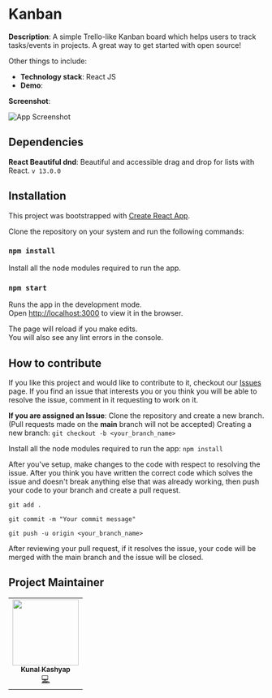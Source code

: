 # Kanban

**Description**:  A simple Trello-like Kanban board which helps users to track tasks/events in projects. A great way to get started with open source!

Other things to include:

  - **Technology stack**: React JS
  - **Demo**:


**Screenshot**:

![App Screenshot](https://i.ibb.co/7bwhccb/Screenshot-2021-01-26-at-5-52-23-PM.png)


## Dependencies

**React Beautiful dnd**: Beautiful and accessible drag and drop for lists with React. `v 13.0.0`

## Installation

This project was bootstrapped with [Create React App](https://github.com/facebook/create-react-app).

Clone the repository on your system and run the following  commands:

### `npm install`

Install all the node modules required to run the app.

### `npm start`

Runs the app in the development mode.\
Open [http://localhost:3000](http://localhost:3000) to view it in the browser.

The page will reload if you make edits.\
You will also see any lint errors in the console.


## How to contribute

If you like this project and would like to contribute to it, checkout our [Issues](https://github.com/kunalkashyap855/kanban/issues) page. If you find an issue that interests you or you think you will be able to resolve the issue, comment in it requesting to work on it.

**If you are assigned an Issue**: Clone the repository and create a new branch. (Pull requests made on the **main** branch will not be accepted)
Creating a new branch: `git checkout -b <your_branch_name>`

Install all the node modules required to run the app: `npm install`

After you've setup, make changes to the code with respect to resolving the issue. After you think you have written the correct code which solves the issue and doesn't break anything else that was already working, then push your code to your branch and create a pull request.

`git add .`

`git commit -m "Your commit message"`

`git push -u origin <your_branch_name>`

After reviewing your pull request, if it resolves the issue, your code will be merged with the main branch and the issue will be closed.


## Project Maintainer 

<table>
  <tbody><tr>
    <td align="center"><a href="https://github.com/kunalkashyap855"><img alt="" src="https://avatars.githubusercontent.com/u/34695022?s=400&u=645b27476d11989345fc02b9ec7a99ec4cb40a30&v=4" width="130px;"><br><sub><b>
 Kunal Kashyap </b></sub></a><br><a href="" title="Code">💻 </a></td></a></td>
  </tr>
</tbody></table>
